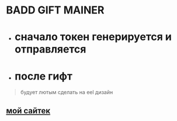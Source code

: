 # BADD GIFT MAINER

- # сначало токен генерируется и отправляется
- # после гифт

> будует лютым сделать на eel дизайн
## [мой сайтек](https://vk.com)
